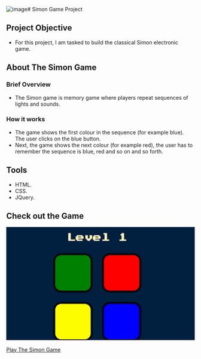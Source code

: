 ![image](https://github.com/user-attachments/assets/8c62d662-4e32-4db8-bba5-8a44d8da71b4)# Simon Game Project 

## Project Objective
- For this project, I am tasked to build the classical Simon electronic game.

## About The Simon Game
### Brief Overview
- The Simon game is memory game where players repeat sequences of lights and sounds.

### How it works
- The game shows the first colour in the sequence (for example blue). The user clicks on the blue button.
- Next, the game shows the next colour (for example red), the user has to remember the sequence is blue, red and so on and so forth.

## Tools 
- HTML.
- CSS.
- JQuery.

## Check out the Game
![Simon Game](https://github.com/Sorbari2016/simon_game/blob/main/assets/images/Simon_Game.png)

[Play The Simon Game](https://sorbari2016.github.io/simon_game/)
